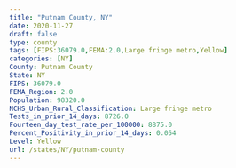 ```yaml
---
title: "Putnam County, NY"
date: 2020-11-27
draft: false
type: county
tags: [FIPS:36079.0,FEMA:2.0,Large fringe metro,Yellow]
categories: [NY]
County: Putnam County
State: NY
FIPS: 36079.0
FEMA_Region: 2.0
Population: 98320.0
NCHS_Urban_Rural_Classification: Large fringe metro
Tests_in_prior_14_days: 8726.0
Fourteen_day_test_rate_per_100000: 8875.0
Percent_Positivity_in_prior_14_days: 0.054
Level: Yellow
url: /states/NY/putnam-county
---
```



